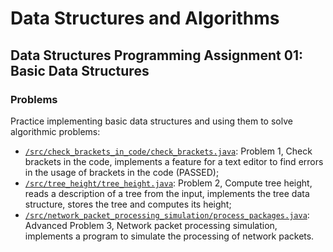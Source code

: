 # Data Structures and Algorithms
## Data Structures Programming Assignment 01: Basic Data Structures
### Problems
Practice implementing basic data structures and using them to solve algorithmic problems:
* [`/src/check_brackets_in_code/check_brackets.java`](src/check_brackets_in_code/check_brackets.java): Problem 1, Check brackets in the code, implements a feature for a text editor to find errors in the usage of brackets in the code (PASSED);
* [`/src/tree_height/tree_height.java`](src/tree_height/tree_height.java): Problem 2, Compute tree height, reads a description of a tree from the input, implements the tree data structure, stores the tree and computes its height;
* [`/src/network_packet_processing_simulation/process_packages.java`](src/network_packet_processing_simulation/process_packages.java): Advanced Problem 3, Network packet processing simulation, implements a program to simulate the processing of network packets.
